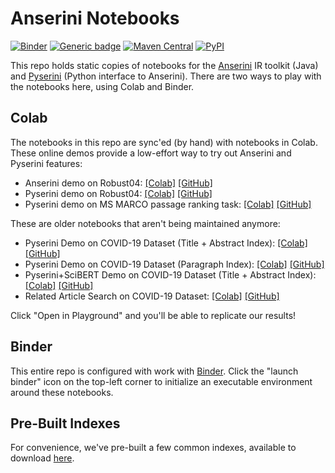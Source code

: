 # Anserini Notebooks

[![Binder](https://mybinder.org/badge_logo.svg)](https://mybinder.org/v2/gh/castorini/anserini-notebooks/master)
[![Generic badge](https://img.shields.io/badge/Lucene-v8.3.0-brightgreen.svg)](https://archive.apache.org/dist/lucene/java/8.3.0/)
[![Maven Central](https://img.shields.io/maven-central/v/io.anserini/anserini?color=brightgreen)](https://search.maven.org/search?q=a:anserini)
[![PyPI](https://img.shields.io/pypi/v/pyserini?color=brightgreen)](https://pypi.org/project/pyserini/)

This repo holds static copies of notebooks for the [Anserini](https://github.com/castorini/anserini) IR toolkit (Java) and [Pyserini](https://github.com/castorini/pyserini) (Python interface to Anserini).
There are two ways to play with the notebooks here, using Colab and Binder.

## Colab

The notebooks in this repo are sync'ed (by hand) with notebooks in Colab.
These online demos provide a low-effort way to try out Anserini and Pyserini features:

+ Anserini demo on Robust04: [[Colab]](https://colab.research.google.com/github/castorini/anserini-notebooks/blob/master/anserini_robust04_demo.ipynb) [[GitHub]](anserini_robust04_demo.ipynb)
+ Pyserini demo on Robust04: [[Colab]](https://colab.research.google.com/github/castorini/anserini-notebooks/blob/master/pyserini_robust04_demo.ipynb) [[GitHub]](pyserini_robust04_demo.ipynb)
+ Pyserini demo on MS MARCO passage ranking task: [[Colab]](https://colab.research.google.com/github/castorini/anserini-notebooks/blob/master/pyserini_msmarco_passage_demo.ipynb) [[GitHub]](pyserini_msmarco_passage_demo.ipynb)

These are older notebooks that aren't being maintained anymore:

+ Pyserini Demo on COVID-19 Dataset (Title + Abstract Index): [[Colab]](https://colab.research.google.com/github/castorini/anserini-notebooks/blob/master/pyserini_covid19_default.ipynb) [[GitHub]](pyserini_covid19_default.ipynb)
+ Pyserini Demo on COVID-19 Dataset (Paragraph Index): [[Colab]](https://colab.research.google.com/github/castorini/anserini-notebooks/blob/master/pyserini_covid19_paragraph.ipynb) [[GitHub]](pyserini_covid19_paragraph.ipynb)
+ Pyserini+SciBERT Demo on COVID-19 Dataset (Title + Abstract Index): [[Colab]](https://colab.research.google.com/github/castorini/anserini-notebooks/blob/master/Pyserini%2BSciBERT_on_COVID_19_Demo.ipynb) [[GitHub]](Pyserini+SciBERT_on_COVID_19_Demo.ipynb)
+ Related Article Search on COVID-19 Dataset: [[Colab]](https://colab.research.google.com/github/castorini/anserini-notebooks/blob/master/covid19_related_article_search.ipynb) [[GitHub]](covid19_related_article_search.ipynb)

Click "Open in Playground" and you'll be able to replicate our results!

## Binder

This entire repo is configured with work with [Binder](https://mybinder.org/).
Click the "launch binder" icon on the top-left corner to initialize an executable environment around these notebooks.

## Pre-Built Indexes

For convenience, we've pre-built a few common indexes, available to download [here](https://git.uwaterloo.ca/jimmylin/anserini-indexes).

